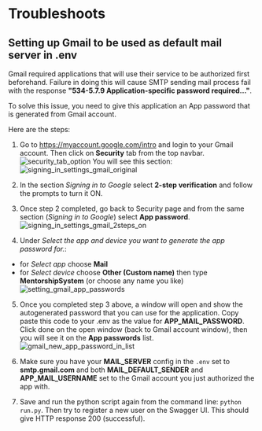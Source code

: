 # Troubleshoots

## Setting up Gmail to be used as default mail server in .env

Gmail required applications that will use their service to be authorized first beforehand. Failure in doing this will cause SMTP sending mail process fail with the response **"534-5.7.9 Application-specific password required..."**.

To solve this issue, you need to give this application an App password that is generated from Gmail account.

Here are the steps:

1. Go to https://myaccount.google.com/intro and login to your Gmail account. Then click on **Security** tab from the top navbar.
![security_tab_option](https://user-images.githubusercontent.com/29667122/80849819-46260c80-8c5c-11ea-977e-5a0f873437ac.png)
You will see this section:
![signing_in_settings_gmail_original](https://user-images.githubusercontent.com/29667122/80807468-a1c2ac80-8c00-11ea-9053-7e6759f4c7e6.png)

2. In the section *Signing in to Google* select **2-step verification** and follow the prompts to turn it ON.
3. Once step 2 completed, go back to Security page and from the same section (*Signing in to Google*) select **App password**.
![signing_in_settings_gmail_2steps_on](https://user-images.githubusercontent.com/29667122/80807613-07af3400-8c01-11ea-881c-fb2944e080d4.png)

4. Under *Select the app and device you want to generate the app password for.*:
- for *Select app* choose **Mail**
- for *Select device* choose **Other (Custom name)** then type **MentorshipSystem** (or choose any name you like)
![setting_gmail_app_passwords](https://user-images.githubusercontent.com/29667122/80807751-53fa7400-8c01-11ea-9f66-7be59af6c8fb.png)

5. Once you completed step 3 above, a window will open and show the autogenerated password that you can use for the application. Copy paste this code to your .env as the value for **APP_MAIL_PASSWORD**. Click done on the open window (back to Gmail account window), then you will see it on the **App passwords** list.
![gmail_new_app_password_in_list](https://user-images.githubusercontent.com/29667122/80807814-78eee700-8c01-11ea-8120-6c0e6f0997ba.png)

6. Make sure you have your **MAIL_SERVER** config in the `.env` set to **smtp.gmail.com** and both **MAIL_DEFAULT_SENDER** and  **APP_MAIL_USERNAME** set to the Gmail account you just authorized the app with.

7. Save and run the python script again from the command line: `python run.py`. Then try to register a new user on the Swagger UI. This should give HTTP response 200 (successful).
